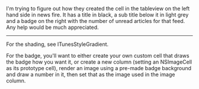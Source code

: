 

I'm trying to figure out how they created the cell in the tableview on the left hand side in news fire.  It has a title in black, a sub title below it in light grey and a badge on the right with the number of unread articles for that feed.  Any help would be much appreciated.

----

For the shading, see ITunesStyleGradient.

For the badge, you'll want to either create your own custom cell that draws the badge how you want it, or create a new column (setting an NSImageCell as its prototype cell),   render an image using a pre-made badge background and draw a number in it, then set that as the image used in the image column.
